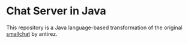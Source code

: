 # Chat Server in Java

This repository is a Java language-based transformation of the
original [smallchat](https://github.com/antirez/smallchat) by antirez.